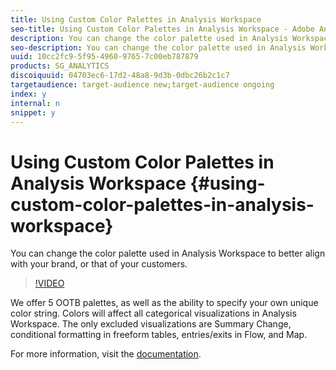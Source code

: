```yaml
---
title: Using Custom Color Palettes in Analysis Workspace
seo-title: Using Custom Color Palettes in Analysis Workspace - Adobe Analytics
description: You can change the color palette used in Analysis Workspace to better align with your brand, or that of your customers.
seo-description: You can change the color palette used in Analysis Workspace to better align with your brand, or that of your customers. - Adobe Analytics
uuid: 10cc2fc9-5f95-4960-9765-7c00eb787879
products: SG_ANALYTICS
discoiquuid: 04703ec6-17d2-48a8-9d3b-0dbc26b2c1c7
targetaudience: target-audience new;target-audience ongoing
index: y
internal: n
snippet: y
---
```


# Using Custom Color Palettes in Analysis Workspace {#using-custom-color-palettes-in-analysis-workspace}

You can change the color palette used in Analysis Workspace to better align with your brand, or that of your customers.

>[!VIDEO](https://video.tv.adobe.com/v/23876/?quality=12)

We offer 5 OOTB palettes, as well as the ability to specify your own unique color string. Colors will affect all categorical visualizations in Analysis Workspace. The only excluded visualizations are Summary Change, conditional formatting in freeform tables, entries/exits in Flow, and Map.

For more information, visit the [documentation](https://marketing.adobe.com/resources/help/en_US/analytics/analysis-workspace/color_palettes.html).